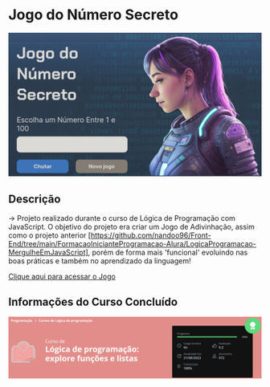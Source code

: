 # Jogo do Número Secreto

![Capa do Jogo](./img/capa-jogo.png)

## Descrição

-> Projeto realizado durante o curso de Lógica de Programação com JavaScript. O objetivo do projeto era criar um Jogo de Adivinhação, assim como o projeto anterior [https://github.com/nandoo96/Front-End/tree/main/FormacaoInicianteProgramacao-Alura/LogicaProgramacao-MergulheEmJavaScript], porém de forma mais 'funcional' evoluindo nas boas práticas e também no aprendizado da linguagem!


[Clique aqui para acessar o Jogo](https://game-two-liart.vercel.app/)

## Informações do Curso Concluído

![Capa do Curso](./img/capa-curso.png)